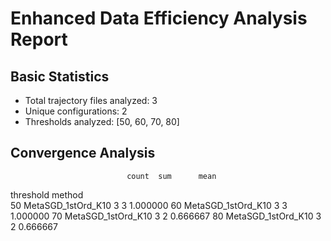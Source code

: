 # Enhanced Data Efficiency Analysis Report

## Basic Statistics

- Total trajectory files analyzed: 3
- Unique configurations: 2
- Thresholds analyzed: [50, 60, 70, 80]

## Convergence Analysis

                              count  sum      mean
threshold method                                  
50        MetaSGD_1stOrd_K10      3    3  1.000000
60        MetaSGD_1stOrd_K10      3    3  1.000000
70        MetaSGD_1stOrd_K10      3    2  0.666667
80        MetaSGD_1stOrd_K10      3    2  0.666667